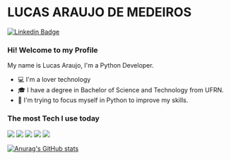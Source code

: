 # LUCAS ARAUJO DE MEDEIROS 
[![Linkedin Badge](https://img.shields.io/badge/LinkedIn-0077B5?style=for-the-badge&logo=linkedin&logoColor=white&link=https://www.linkedin.com/in/lucas-ara%C3%BAjo-de-medeiros-91a815192/)](https://www.linkedin.com/in/lucas-ara%C3%BAjo-de-medeiros-91a815192/)

### Hi! Welcome to my Profile

My name is Lucas Araujo, I'm a Python Developer.

- :computer: I'm a lover technology
- :mortar_board: I have a degree in Bachelor of Science and Technology from UFRN.
- :mag_right: I'm trying to focus myself in Python to improve my skills.

### The most Tech I use today

![](https://img.shields.io/badge/Python-FFD43B?style=for-the-badge&logo=python&logoColor=blue)
![](https://img.shields.io/badge/Django-092E20?style=for-the-badge&logo=django&logoColor=green)
![](https://img.shields.io/badge/React-20232A?style=for-the-badge&logo=react&logoColor=61DAFB)
![](https://img.shields.io/badge/TypeScript-007ACC?style=for-the-badge&logo=typescript&logoColor=white)
![](https://img.shields.io/badge/JavaScript-323330?style=for-the-badge&logo=javascript&logoColor=F7DF1E)

[![Anurag's GitHub stats](https://github-readme-stats.vercel.app/api?username=lucasaraujo1301&show_icons=true&theme=radical)](https://github.com/lucasaraujo1301/github-readme-stats)


<!---
lucasaraujo1301/lucasaraujo1301 is a ✨ special ✨ repository because its `README.md` (this file) appears on your GitHub profile.
You can click the Preview link to take a look at your changes.
--->
